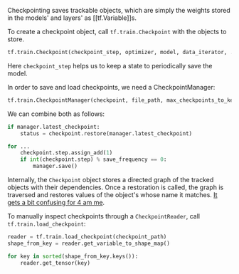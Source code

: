 Checkpointing saves trackable objects, which are simply the weights stored in the models' and layers' as [[tf.Variable]]s.

To create a checkpoint object, call `tf.train.Checkpoint` with the objects to store.
```python
tf.train.Checkpoint(checkpoint_step, optimizer, model, data_iterator, ...)
```
Here `checkpoint_step` helps us to keep a state to periodically save the model.

In order to save and load checkpoints, we need a CheckpointManager:
```python
tf.train.CheckpointManager(checkpoint, file_path, max_checkpoints_to_keep)
```

We can combine both as follows:
```python
if manager.latest_checkpoint:
	status = checkpoint.restore(manager.latest_checkpoint)

for ...
	checkpoint.step.assign_add(1)
	if int(checkpoint.step) % save_frequency == 0:      
		manager.save()
```

Internally, the `Checkpoint` object stores a directed graph of the tracked objects with their dependencies. Once a restoration is called, the graph is traversed and restores values of the object's whose name it matches. [It gets a bit confusing for 4 am me](https://www.tensorflow.org/api_docs/python/tf/train/Checkpoint). 

To manually inspect checkpoints through a `CheckpointReader`, call `tf.train.load_checkpoint`:
```python
reader = tf.train.load_checkpoint(checkpoint_path)
shape_from_key = reader.get_variable_to_shape_map()

for key in sorted(shape_from_key.keys()):
	reader.get_tensor(key)
```

